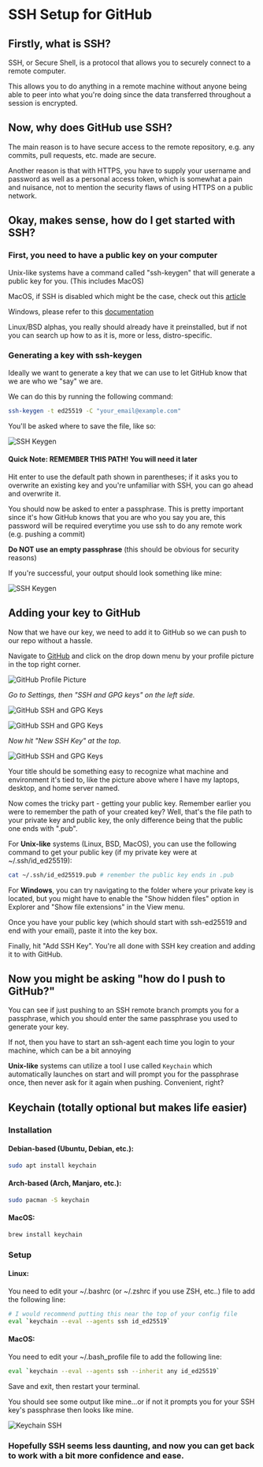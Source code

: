 # SSH Setup for GitHub

## Firstly, what is SSH?

SSH, or Secure Shell, is a protocol that allows you to securely connect to a
remote computer.

This allows you to do anything in a remote machine without anyone being able to
peer into what you're doing since the data transferred throughout a session is encrypted.

## Now, why does GitHub use SSH?

The main reason is to have secure access to the remote repository, e.g.
any commits, pull requests, etc. made are secure.

Another reason is that with HTTPS, you have to supply your username and password
as well as a personal access token, which is somewhat a pain and nuisance, not
to mention the security flaws of using HTTPS on a public network.

## Okay, makes sense, how do I get started with SSH?

### First, you need to have a public key on your computer

Unix-like systems have a command called "ssh-keygen" that will generate a public
key for you. (This includes MacOS)

MacOS, if SSH is disabled which might be the case, check out this [article](https://jumpcloud.com/blog/how-to-enable-ssh-mac)

Windows, please refer to this [documentation](https://docs.microsoft.com/en-us/windows-server/administration/openssh/openssh_install_firstuse)

Linux/BSD alphas, you really should already have it preinstalled, but if not you
can search up how to as it is, more or less, distro-specific.

### Generating a key with ssh-keygen

Ideally we want to generate a key that we can use to let GitHub know that we are
who we "say" we are.

We can do this by running the following command:

```sh
ssh-keygen -t ed25519 -C "your_email@example.com"
```

You'll be asked where to save the file, like so:

![SSH Keygen](./pics/ssh-keygen-1.png)

#### Quick Note: REMEMBER THIS PATH! You will need it later

Hit enter to use the default path shown in parentheses; if it asks you to overwrite
an existing key and you're unfamiliar with SSH, you can go ahead and overwrite it.

You should now be asked to enter a passphrase. This is pretty important since it's
how GitHub knows that you are who you say you are, this password will
be required everytime you use ssh to do any remote work (e.g. pushing a commit)

**Do NOT use an empty passphrase** (this should be obvious for security reasons)

If you're successful, your output should look something like mine:

![SSH Keygen](./pics/ssh-keygen-2.png)

## Adding your key to GitHub

Now that we have our key, we need to add it to GitHub so we can push to our repo
without a hassle.

Navigate to [GitHub](https://github.com) and click on the drop down menu by your
profile picture in the top right corner.

![GitHub Profile Picture](./pics/ssh-github-1.png)

*Go to Settings, then "SSH and GPG keys" on the left side.*

![GitHub SSH and GPG Keys](./pics/ssh-github-2.png)

![GitHub SSH and GPG Keys](./pics/ssh-github-3.png)

*Now hit "New SSH Key" at the top.*

![GitHub SSH and GPG Keys](./pics/ssh-github-4.png)

Your title should be something easy to recognize what machine and environment it's
tied to, like the picture above where I have my laptops, desktop, and home server
named.

Now comes the tricky part - getting your public key. Remember earlier you were to
remember the path of your created key? Well, that's the file path to your private
key and public key, the only difference being that the public one ends with ".pub".

For **Unix-like** systems (Linux, BSD, MacOS), you can use the following command
to get your public key (if my private key were at ~/.ssh/id_ed25519):

```sh
cat ~/.ssh/id_ed25519.pub # remember the public key ends in .pub
```

For **Windows**, you can try navigating to the folder where your private key is located,
but you might have to enable the "Show hidden files" option in Explorer and
"Show file extensions" in the View menu.

Once you have your public key (which should start with ssh-ed25519 and end
with your email), paste it into the key box.

Finally, hit "Add SSH Key". You're all done with SSH key creation and adding it
to with GitHub.

## Now you might be asking "how do I push to GitHub?"

You can see if just pushing to an SSH remote branch prompts you for a passphrase,
which you should enter the same passphrase you used to generate your key.

If not, then you have to start an ssh-agent each time you login to your machine,
which can be a bit annoying

**Unix-like** systems can utilize a tool I use called `Keychain` which automatically
launches on start and will prompt you for the passphrase once, then never ask
for it again when pushing. Convenient, right?


## Keychain (totally optional but makes life easier)

### **Installation**

#### Debian-based (Ubuntu, Debian, etc.):

```sh
sudo apt install keychain
```

#### Arch-based (Arch, Manjaro, etc.):

```sh
sudo pacman -S keychain
```

#### MacOS:

```sh
brew install keychain
```

### **Setup**

#### Linux:

You need to edit your ~/.bashrc (or ~/.zshrc if you use ZSH, etc..) file to add
the following line:

```sh
# I would recommend putting this near the top of your config file
eval `keychain --eval --agents ssh id_ed25519`
```

#### MacOS:

You need to edit your ~/.bash_profile file to add the following line:

```sh
eval `keychain --eval --agents ssh --inherit any id_ed25519`
```

Save and exit, then restart your terminal.

You should see some output like mine...or if not it prompts you for your SSH key's
passphrase then looks like mine.

![Keychain SSH](./pics/ssh-keychain-1.png)
</br>

### Hopefully SSH seems less daunting, and now you can get back to work with a bit more confidence and ease.

